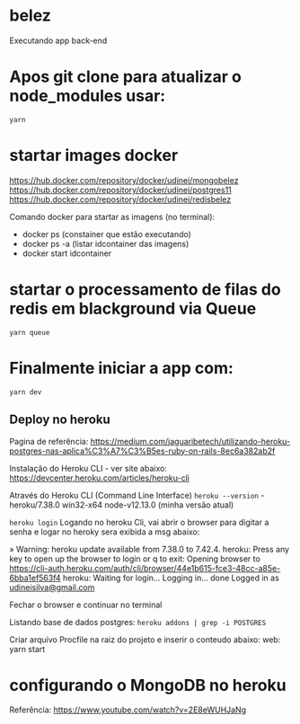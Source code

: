 # belez
Executando app back-end

# Apos git clone para atualizar o node_modules usar:
`yarn`

# startar images docker
https://hub.docker.com/repository/docker/udinei/mongobelez
https://hub.docker.com/repository/docker/udinei/postgres11
https://hub.docker.com/repository/docker/udinei/redisbelez

Comando docker para startar as imagens (no terminal):
- docker ps (constainer que estão executando)
- docker ps -a  (listar idcontainer das imagens)
- docker start idcontainer

# startar o processamento de filas do redis em blackground via Queue
`yarn queue`

# Finalmente iniciar a app com:
 `yarn dev`

## Deploy no heroku
Pagina de referência:
https://medium.com/jaguaribetech/utilizando-heroku-postgres-nas-aplica%C3%A7%C3%B5es-ruby-on-rails-8ec6a382ab2f

Instalação do Heroku CLI - ver site abaixo:
https://devcenter.heroku.com/articles/heroku-cli

Através do Heroku CLI (Command Line Interface)
`heroku --version`   - heroku/7.38.0 win32-x64 node-v12.13.0 (minha versão atual)

`heroku login`
Logando no heroku Cli, vai abrir o browser para digitar a senha e logar no heroky sera exibida a msg abaixo:

 »   Warning: heroku update available from 7.38.0 to 7.42.4.
heroku: Press any key to open up the browser to login or q to exit:
Opening browser to https://cli-auth.heroku.com/auth/cli/browser/44e1b615-fce3-48cc-a85e-6bba1ef563f4
heroku: Waiting for login...
Logging in... done
Logged in as udineisilva@gmail.com

Fechar o browser e continuar no terminal

Listando base de dados postgres:
`heroku addons | grep -i POSTGRES`

Criar arquivo Procfile na raiz do projeto e inserir o conteudo abaixo:
web: yarn start

# configurando o MongoDB no heroku
Referência:
https://www.youtube.com/watch?v=2E8eWUHJaNg
